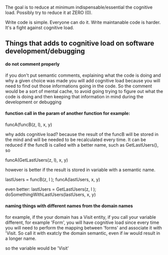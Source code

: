 The goal is to reduce at minimum indispensable/essential the cognitive load. Possibly try to reduce it at ZERO (0). 

Write code is simple. Everyone can do it.
Write maintanable code is harder. It's a fight against cognitive load.

## Things that adds to cognitive load on software development/debugging

#### do not comment properly

if you don't put semantic comments, explaining what the code is doing and why a given choice was made
you will add cognitive load because you will need to find out those informations going in the code. 
So the comment would be a sort of mental cache, to avoid going trying to figure out what the code is doing and then 
keeping that information in mind during the development or debugging

#### function call in the param of another function for example:

funcA(funcB(z, l), x, y)

why adds cognitive load? because the result of the funcB will be stored in the mind and will be needed to be recalculated
every time. It can be reduced if the funcB is called with a better name, such as GetLastUsers(), so

funcA(GetLastUsers(z, l), x, y)


however is better if the result is stored in variable with a semantic name.

lastUsers = funcB(z, l );
funcA(lastUsers, x, y)

even better:
lastUsers = GetLastUsers(z, l );
doSomethingWithLastUsers(lastUsers, x, y)

#### naming things with different names from the domain names

for example, if the your domain has a Visit entity, if you call your variable different, for example 'Form', you will have cognitive load
since every time you will need to perform the mapping between 'forms' and associate it with 'Visit.
So call it with exatcly the domain semantic, even if iw would result in a longer name.

so the variable would be 'Visit'

